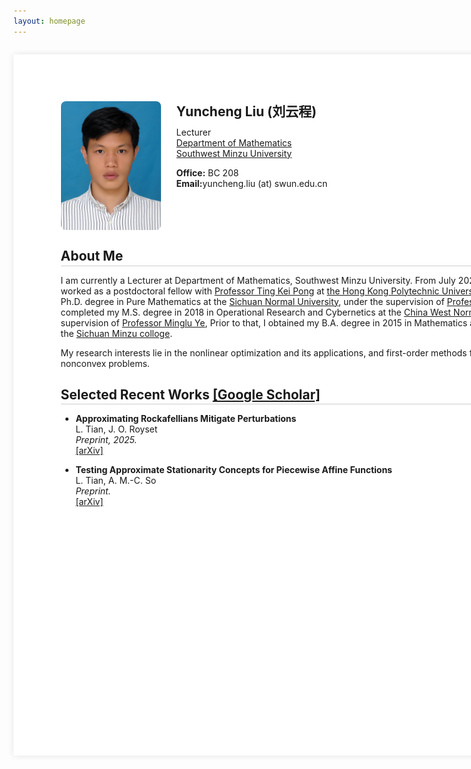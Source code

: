 ```yaml
---
layout: homepage
---
```


<!-- 
  This style block defines the A4 page effect and the title styling.
-->
<style>
  /* Define the styles for our A4 page container */
  .a4-page {
    width: 26cm;
    min-height: 29.7cm;
    padding: 2cm;
    margin: 2em auto; 
    background: white;
    box-shadow: 0 0 10px rgba(0, 0, 0, 0.1);
    box-sizing: border-box; 
  }

  /* NEW: Style for all h2 titles inside the A4 page */
  .a4-page h2 {
    /* Creates the line directly under the text */
    border-bottom: 1px solid #ccc; 
    
    /* Adds a little space between the text and the line */
    padding-bottom: 0.1em;
    
    /* Adjusts the space below the line and the content that follows */
    margin-bottom: 0.5em; 
  }

  /* Responsive design for small screens */
  @media screen and (max-width: 21cm) {
    .a4-page {
      width: 100%;
      min-height: auto;
      margin: 0;
      box-shadow: none;
      padding: 1.5em 1em;
    }
  }
</style>

<!-- 
  This div wraps all content and applies the .a4-page style.
  The `markdown="1"` attribute is CRITICAL for rendering Markdown inside the div.
-->
<div class="a4-page" markdown="1">

<!-- Profile Section (this part is already HTML, so it works fine) -->
<div style="display: flex; align-items: flex-start; margin-bottom: 2em;">
  <img src="lyc.jpg" alt="Yuncheng Liu" style="width: 160px; margin-right: 25px; border-radius: 8px;">
  <div style="flex-grow: 1;">
    <h2 style="margin-top: 0; border-bottom: none; padding-bottom: 0;">Yuncheng Liu (刘云程)</h2>
    <p style="margin: 0.5em 0;">
      Lecturer<br>
      <a href="https://sxxy.swun.edu.cn/">Department of Mathematics</a><br>
      <a href="https://www.swun.edu.cn/">Southwest Minzu University</a>
    </p>
    <p style="margin: 1em 0;">
      <strong>Office:</strong> BC 208<br>
      <strong>Email:</strong>yuncheng.liu (at) swun.edu.cn
    </p>
  </div>
</div>


## About Me

I am currently a Lecturer at Department of Mathematics, Southwest Minzu University. From July 2023 to August 2024, I worked as a postdoctoral fellow with [Professor Ting Kei Pong](https://www.polyu.edu.hk/ama/profile/pong/) at [the Hong Kong Polytechnic University](https://www.polyu.edu.hk/). In 2021, I obtained my Ph.D. degree in Pure Mathematics at the [Sichuan Normal University](https://www.sicnu.edu.cn/), under the supervision of [Professor Fuquan Xia](http://139.155.71.72:81/HomePage.aspx?ID=14). I completed my M.S. degree in 2018 in Operational Research and Cybernetics at the [China West Normal University](https://www.cwnu.edu.cn/), under the supervision of [Professor Minglu Ye](),  Prior to that, I obtained my B.A. degree in 2015 in Mathematics and Applied Mathematic at the [Sichuan Minzu colloge](https://www.scun.edu.cn/).

My research interests lie in the nonlinear optimization and its applications, and first-order methods for large-scale convex or nonconvex problems.

## Selected Recent Works [[Google Scholar]](URL_TO_GOOGLE_SCHOLAR_PROFILE)

- **Approximating Rockafellians Mitigate Perturbations** \
  L. Tian, J. O. Royset \
  *Preprint, 2025.* \
  [[arXiv]](URL_TO_ARXIV_PAPER_1)

- **Testing Approximate Stationarity Concepts for Piecewise Affine Functions** \
  L. Tian, A. M.-C. So \
  *Preprint.* \
  [[arXiv]](URL_TO_ARXIV_PAPER_2)

</div> <!-- This closes the .a4-page wrapper -->
